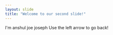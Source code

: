 ```yaml
---
layout: slide
title: "Welcome to our second slide!"
---
```

I'm anshul joe joseph
Use the left arrow to go back!
